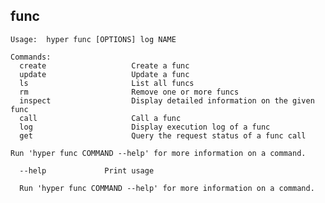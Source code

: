 ## func

    Usage:	hyper func [OPTIONS] log NAME

    Commands:
      create                   Create a func
      update                   Update a func
      ls                       List all funcs
      rm                       Remove one or more funcs
      inspect                  Display detailed information on the given func
      call                     Call a func
      log                      Display execution log of a func
      get                      Query the request status of a func call

    Run 'hyper func COMMAND --help' for more information on a command.

      --help             Print usage

      Run 'hyper func COMMAND --help' for more information on a command.
